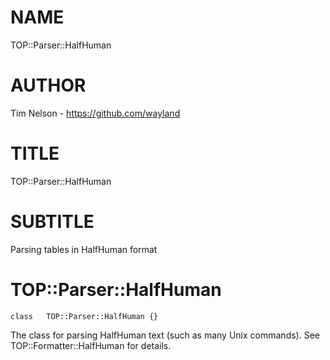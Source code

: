 NAME
====

TOP::Parser::HalfHuman

AUTHOR
======

Tim Nelson - https://github.com/wayland

TITLE
=====

TOP::Parser::HalfHuman

SUBTITLE
========

Parsing tables in HalfHuman format

TOP::Parser::HalfHuman
======================

    class   TOP::Parser::HalfHuman {}

The class for parsing HalfHuman text (such as many Unix commands). See TOP::Formatter::HalfHuman for details. 


